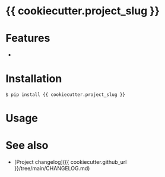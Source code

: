 # {{ cookiecutter.project_slug }}
<!-- docsub: begin -->
<!-- docsub: exec yq .project.description pyproject.toml -->
<!-- docsub: end -->

<!-- docsub: begin -->
<!-- docsub: include docs/badges.md -->
<!-- docsub: end -->


<!-- docsub: begin -->
<!-- docsub: include docs/features.md -->
# Features

- 
<!-- docsub: end -->


# Installation

```shell
$ pip install {{ cookiecutter.project_slug }}
```


# Usage


# See also

* [Project changelog]({{ cookiecutter.github_url }}/tree/main/CHANGELOG.md)
